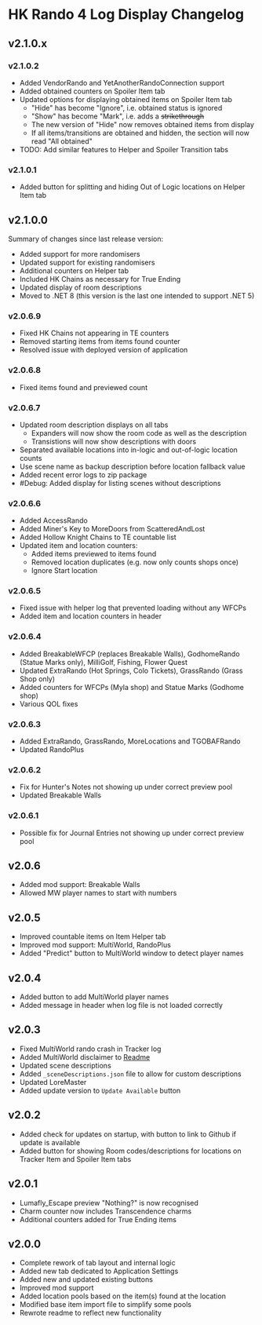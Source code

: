 # HK Rando 4 Log Display Changelog

## v2.1.0.x

### v2.1.0.2
- Added VendorRando and YetAnotherRandoConnection support
- Added obtained counters on Spoiler Item tab
- Updated options for displaying obtained items on Spoiler Item tab
  - "Hide" has become "Ignore", i.e. obtained status is ignored
  - "Show" has become "Mark", i.e. adds a ~~strikethrough~~
  - The new version of "Hide" now removes obtained items from display
  - If all items/transitions are obtained and hidden, the section will now read "All obtained"
- TODO: Add similar features to Helper and Spoiler Transition tabs

### v2.1.0.1
- Added button for splitting and hiding Out of Logic locations on Helper Item tab

## v2.1.0.0
Summary of changes since last release version:
- Added support for more randomisers
- Updated support for existing randomisers
- Additional counters on Helper tab
- Included HK Chains as necessary for True Ending
- Updated display of room descriptions
- Moved to .NET 8 (this version is the last one intended to support .NET 5)

### v2.0.6.9
- Fixed HK Chains not appearing in TE counters
- Removed starting items from items found counter
- Resolved issue with deployed version of application

### v2.0.6.8
- Fixed items found and previewed count

### v2.0.6.7
- Updated room description displays on all tabs
  - Expanders will now show the room code as well as the description
  - Transistions will now show descriptions with doors
- Separated available locations into in-logic and out-of-logic location counts
- Use scene name as backup description before location fallback value
- Added recent error logs to zip package
- #Debug: Added display for listing scenes without descriptions

### v2.0.6.6
- Added AccessRando
- Added Miner's Key to MoreDoors from ScatteredAndLost
- Added Hollow Knight Chains to TE countable list
- Updated item and location counters:
  - Added items previewed to items found
  - Removed location duplicates (e.g. now only counts shops once)
  - Ignore Start location

### v2.0.6.5
- Fixed issue with helper log that prevented loading without any WFCPs
- Added item and location counters in header

### v2.0.6.4
- Added BreakableWFCP (replaces Breakable Walls), GodhomeRando (Statue Marks only), MilliGolf, Fishing, Flower Quest
- Updated ExtraRando (Hot Springs, Colo Tickets), GrassRando (Grass Shop only)
- Added counters for WFCPs (Myla shop) and Statue Marks (Godhome shop)
- Various QOL fixes

### v2.0.6.3

- Added ExtraRando, GrassRando, MoreLocations and TGOBAFRando
- Updated RandoPlus

### v2.0.6.2

- Fix for Hunter's Notes not showing up under correct preview pool
- Updated Breakable Walls

### v2.0.6.1

- Possible fix for Journal Entries not showing up under correct preview pool

## v2.0.6

- Added mod support: Breakable Walls
- Allowed MW player names to start with numbers

## v2.0.5

- Improved countable items on Item Helper tab
- Improved mod support: MultiWorld, RandoPlus
- Added "Predict" button to MultiWorld window to detect player names

## v2.0.4

- Added button to add MultiWorld player names
- Added message in header when log file is not loaded correctly

## v2.0.3

- Fixed MultiWorld rando crash in Tracker log
- Added MultiWorld disclaimer to [Readme](https://github.com/blu-sta/HK-Rando-4-Log-Display/blob/main/README.md#multiWorld-disclaimer)
- Updated scene descriptions
- Added `_sceneDescriptions.json` file to allow for custom descriptions
- Updated LoreMaster
- Added update version to `Update Available` button

## v2.0.2

- Added check for updates on startup, with button to link to Github if update is available
- Added button for showing Room codes/descriptions for locations on Tracker Item and Spoiler Item tabs

## v2.0.1

- Lumafly_Escape preview "Nothing?" is now recognised
- Charm counter now includes Transcendence charms
- Additional counters added for True Ending items

## v2.0.0

- Complete rework of tab layout and internal logic
- Added new tab dedicated to Application Settings
- Added new and updated existing buttons
- Improved mod support
- Added location pools based on the item(s) found at the location
- Modified base item import file to simplify some pools
- Rewrote readme to reflect new functionality
